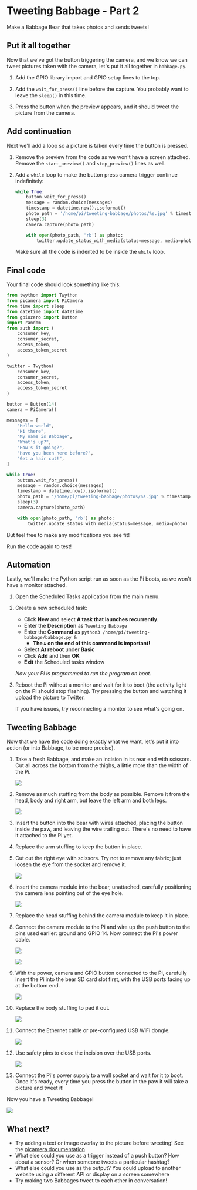 # Tweeting Babbage - Part 2

Make a Babbage Bear that takes photos and sends tweets!

## Put it all together

Now that we've got the button triggering the camera, and we know we can tweet pictures taken with the camera, let's put it all together in `babbage.py`.

1. Add the GPIO library import and GPIO setup lines to the top.

1. Add the `wait_for_press()` line before the capture. You probably want to leave the `sleep()` in this time.

1. Press the button when the preview appears, and it should tweet the picture from the camera.

## Add continuation

Next we'll add a loop so a picture is taken every time the button is pressed.

1. Remove the preview from the code as we won't have a screen attached. Remove the `start_preview()` and `stop_preview()` lines as well.

1. Add a `while` loop to make the button press camera trigger continue indefinitely:

    ```python
    while True:
        button.wait_for_press()
        message = random.choice(messages)
        timestamp = datetime.now().isoformat()
        photo_path = '/home/pi/tweeting-babbage/photos/%s.jpg' % timestamp
        sleep(3)
        camera.capture(photo_path)

        with open(photo_path, 'rb') as photo:
            twitter.update_status_with_media(status=message, media=photo)
    ```

    Make sure all the code is indented to be inside the `while` loop.

## Final code

Your final code should look something like this:

```python
from twython import Twython
from picamera import PiCamera
from time import sleep
from datetime import datetime
from gpiozero import Button
import random
from auth import (
    consumer_key,
    consumer_secret,
    access_token,
    access_token_secret
)

twitter = Twython(
    consumer_key,
    consumer_secret,
    access_token,
    access_token_secret
)

button = Button(14)
camera = PiCamera()

messages = [
    "Hello world",
    "Hi there",
    "My name is Babbage",
    "What's up?",
    "How's it going?",
    "Have you been here before?",
    "Get a hair cut!",
]

while True:
    button.wait_for_press()
    message = random.choice(messages)
    timestamp = datetime.now().isoformat()
    photo_path = '/home/pi/tweeting-babbage/photos/%s.jpg' % timestamp
    sleep(3)
    camera.capture(photo_path)

    with open(photo_path, 'rb') as photo:
        twitter.update_status_with_media(status=message, media=photo)

```

But feel free to make any modifications you see fit!

Run the code again to test!

## Automation

Lastly, we'll make the Python script run as soon as the Pi boots, as we won't have a monitor attached.

1. Open the Scheduled Tasks application from the main menu.

1. Create a new scheduled task:

    - Click **New** and select **A task that launches recurrently**.
    - Enter the **Description** as `Tweeting Babbage`
    - Enter the **Command** as `python3 /home/pi/tweeting-babbage/babbage.py &`
        - **The `&` on the end of this command is important!**
    - Select **At reboot** under **Basic**
    - Click **Add** and then **OK**
    - **Exit** the Scheduled tasks window

    *Now your Pi is programmed to run the program on boot.*

1. Reboot the Pi without a monitor and wait for it to boot (the activity light on the Pi should stop flashing). Try pressing the button and watching it upload the picture to Twitter.

    If you have issues, try reconnecting a monitor to see what's going on.

## Tweeting Babbage

Now that we have the code doing exactly what we want, let's put it into action (or into Babbage, to be more precise).

1. Take a fresh Babbage, and make an incision in its rear end with scissors. Cut all across the bottom from the thighs, a little more than the width of the Pi.

    ![](images/babbage-incision.jpg)

1. Remove as much stuffing from the body as possible. Remove it from the head, body and right arm, but leave the left arm and both legs.

    ![](images/babbage-stuffing-removal.jpg)

1. Insert the button into the bear with wires attached, placing the button inside the paw, and leaving the wire trailing out. There's no need to have it attached to the Pi yet.

1. Replace the arm stuffing to keep the button in place.

1. Cut out the right eye with scissors. Try not to remove any fabric; just loosen the eye from the socket and remove it.

    ![](images/babbage-eye-removal.jpg)

1. Insert the camera module into the bear, unattached, carefully positioning the camera lens pointing out of the eye hole.

    ![](images/babbage-camera-insertion.jpg)

1. Replace the head stuffing behind the camera module to keep it in place.

1. Connect the camera module to the Pi and wire up the push button to the pins used earlier: ground and GPIO 14. Now connect the Pi's power cable.

    ![](images/babbage-pi-connections.jpg)

    ![](images/babbage-pi-connections2.jpg)

1. With the power, camera and GPIO button connected to the Pi, carefully insert the Pi into the bear SD card slot first, with the USB ports facing up at the bottom end.

    ![](images/babbage-pi-insertion.jpg)

1. Replace the body stuffing to pad it out.

    ![](images/babbage-pi-stuffing.jpg)

1. Connect the Ethernet cable or pre-configured USB WiFi dongle.

    ![](images/babbage-ethernet.jpg)

1. Use safety pins to close the incision over the USB ports.

    ![](images/babbage-safety-pins.jpg)

1. Connect the Pi's power supply to a wall socket and wait for it to boot. Once it's ready, every time you press the button in the paw it will take a picture and tweet it!

Now you have a Tweeting Babbage!

![](images/tweeting-babbage.jpg)

## What next?

- Try adding a text or image overlay to the picture before tweeting! See the [picamera documentation](http://picamera.readthedocs.org/)
- What else could you use as a trigger instead of a push button? How about a sensor? Or when someone tweets a particular hashtag?
- What else could you use as the output? You could upload to another website using a different API or display on a screen somewhere
- Try making two Babbages tweet to each other in conversation!
